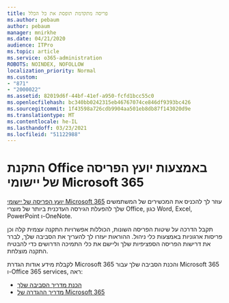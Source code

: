 ```yaml
---
title: פריסה מתקדמת תופסת את כל הכלל
ms.author: pebaum
author: pebaum
manager: mnirkhe
ms.date: 04/21/2020
audience: ITPro
ms.topic: article
ms.service: o365-administration
ROBOTS: NOINDEX, NOFOLLOW
localization_priority: Normal
ms.custom:
- "871"
- "2000022"
ms.assetid: 82019d6f-44bf-41ef-a950-fcfd1bcc55c0
ms.openlocfilehash: bc340bb0242315eb46767074ce846df9393bc426
ms.sourcegitcommit: 1f43598a726cdb9904aa501eb8db87f143020d9e
ms.translationtype: MT
ms.contentlocale: he-IL
ms.lasthandoff: 03/23/2021
ms.locfileid: "51122988"
---
```

# <a name="install-office-with-the-microsoft-365-apps-deployment-advisor"></a>התקנת Office באמצעות יועץ הפריסה של יישומי Microsoft 365

[יועץ הפריסה של יישומי Microsoft 365](https://go.microsoft.com/fwlink/?linkid=2145748) עוזר לך להכניס את המכשירים של המשתמשים שלך להפעלת הגירסה העדכנית ביותר של מוצרי Office, כגון Word, Excel, PowerPoint ו-OneNote.
  
תקבל הדרכה על שיטות הפריסה השונות, הכוללות אפשרויות התקנה עצמית קלה וכן פריסות ארגוניות באמצעות כלי ניהול. ההוראות יעזרו לך להעריך את הסביבה שלך, לברר את דרישות הפריסה הספציפיות שלך וליישם את כלי התמיכה הדרושים כדי להבטיח התקנה מוצלחת.
  
לקבלת מידע אודות הגדרת Microsoft 365 והכנת הסביבה שלך עבור Microsoft 365 ו-Office 365 services, ראה:

- [הכנת מדריך הסביבה שלך](https://go.microsoft.com/fwlink/?linkid=2005213)
- [מדריך ההגדרה של Microsoft 365](https://go.microsoft.com/fwlink/?linkid=2072646)
